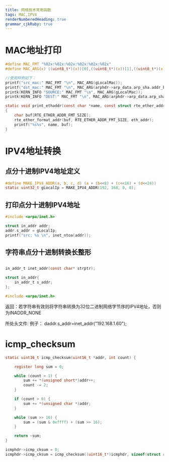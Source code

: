 ```yaml
---
title: 网络技术常用函数
tags: MAC,IPV4
renderNumberedHeading: true
grammar_cjkRuby: true
---
```




# MAC地址打印

``` c
#define MAC_FMT "%02x:%02x:%02x:%02x:%02x:%02x"
#define MAC_ARG(x) ((uint8_t*)(x))[0],((uint8_t*)(x))[1],((uint8_t*)(x))[2],((uint8_t*)(x))[3],((uint8_t*)(x))[4],((uint8_t*)(x))[5]

//使用样例如下：
printf("src_mac:" MAC_FMT "\n", MAC_ARG(gLocalMac));
printf("dst_mac:" MAC_FMT "\n", MAC_ARG(arphdr->arp_data.arp_sha.addr_bytes));
printk(KERN_INFO "SOURCE:" MAC_FMT "\n", MAC_ARG(gLocalMac));
printk(KERN_INFO "DEST:" MAC_FMT "\n", MAC_ARG(arphdr->arp_data.arp_sha.addr_bytes));

static void print_ethaddr(const char *name, const struct rte_ether_addr *eth_addr)
{
	char buf[RTE_ETHER_ADDR_FMT_SIZE];
	rte_ether_format_addr(buf, RTE_ETHER_ADDR_FMT_SIZE, eth_addr);
	printf("%s%s", name, buf);
}
```
# IPV4地址转换
## 点分十进制IPV4地址定义

``` c
#define MAKE_IPV4_ADDR(a, b, c, d) (a + (b<<8) + (c<<16) + (d<<24))
static uint32_t gLocalIp = MAKE_IPV4_ADDR(192, 168, 0, 8);
```

## 打印点分十进制IPV4地址

``` c
#include <arpa/inet.h>

struct in_addr addr;
addr.s_addr = gLocalIp;
printf("src: %s \n", inet_ntoa(addr));
```

## 字符串点分十进制转换长整形

``` c

in_addr_t inet_addr(const char* strptr);

struct in_addr{
	in_addr_t s_addr;
};

#include <arpa/inet.h>

```

返回：若字符串有效则将字符串转换为32位二进制网络字节序的IPV4地址，否则为INADDR_NONE

所处头文件: 
例子：
daddr.s_addr=inet_addr("192.168.1.60");


# icmp_checksum

``` c
static uint16_t icmp_checksum(uint16_t *addr, int count) {

	register long sum = 0;

	while (count > 1) {
		sum += *(unsigned short*)addr++;
		count -= 2;
	}

	if (count > 0) {
		sum += *(unsigned char *)addr;
	}

	while (sum >> 16) {
		sum = (sum & 0xffff) + (sum >> 16);
	}

	return ~sum;
}

icmphdr->icmp_cksum = 0;
icmphdr->icmp_cksum = icmp_checksum((uint16_t*)icmphdr, sizeof(struct rte_icmp_hdr));

```